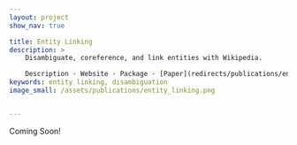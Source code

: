 ```yaml
---
layout: project
show_nav: true

title: Entity Linking
description: >
    Disambiguate, coreference, and link entities with Wikipedia.  

    Description · Website · Package · [Paper](redirects/publications/entity) · Github
keywords: entity linking, disambiguation
image_small: /assets/publications/entity_linking.png


---
```


Coming Soon!